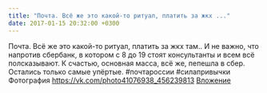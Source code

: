 ```yaml
---
title: "Почта. Всё же это какой-то ритуал, платить за жкх ..."
date: 2017-01-15 20:32:00 +0300
---
```


Почта. Всё же это какой-то ритуал, платить за жкх там.. И не важно, что напротив сбербанк, в котором с 8 до 19 стоят консультанты и всем всё полсказывают. К счастью, основная масса, всё же, пепешла в сбер. Остались только самые упёртые. #почтароссии #силапривычки
Фотография
<a class="vk-attach" href="https://vk.com/photo41076938_456239813">https://vk.com/photo41076938_456239813</a>
<a class="vk-attach" href="https://vk.com/photo41076938_456239813">Вложение</a>
